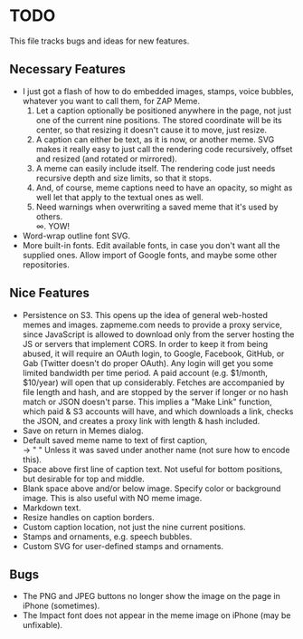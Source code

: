 # TODO

This file tracks bugs and ideas for new features.

## Necessary Features

* I just got a flash of how to do embedded images, stamps, voice bubbles, whatever you want to call them, for ZAP Meme.
  1. Let a caption optionally be positioned anywhere in the page, not just one of the current nine positions. The stored coordinate will be its center, so that resizing it doesn't cause it to move, just resize.
  2. A caption can either be text, as it is now, or another meme. SVG makes it really easy to just call the rendering code recursively, offset and resized (and rotated or mirrored).
  3. A meme can easily include itself. The rendering code just needs recursive depth and size limits, so that it stops.
  4. And, of course, meme captions need to have an opacity, so might as well let that apply to the textual ones as well.
  5. Need warnings when overwriting a saved meme that it's used by others.<br/>
  ∞. YOW!
* Word-wrap outline font SVG.
* More built-in fonts.
  Edit available fonts, in case you don't want all the supplied ones.
  Allow import of Google fonts, and maybe some other repositories.

## Nice Features

* Persistence on S3.
  This opens up the idea of general web-hosted memes and images.
  zapmeme.com needs to provide a proxy service, since JavaScript is
  allowed to download only from the server hosting the JS or
  servers that implement CORS.
  In order to keep it from being abused, it will require an OAuth login,
  to Google, Facebook, GitHub, or Gab (Twitter doesn't do proper OAuth).
  Any login will get you some limited bandwidth per time period.
  A paid account (e.g. $1/month, $10/year) will open that up considerably.
  Fetches are accompanied by file length and hash, and are stopped by the
  server if longer or no hash match or JSON doesn't parse.
  This implies a "Make Link" function, which paid & S3 accounts will have,
  and which downloads a link, checks the JSON, and creates a proxy link
  with length & hash included.
* Save on return in Memes dialog.
* Default saved meme name to text of first caption, <br> -> " "
  Unless it was saved under another name (not sure how to encode this).
* Space above first line of caption text.
  Not useful for bottom positions, but desirable for top and middle.
* Blank space above and/or below image. Specify color or background image.
  This is also useful with NO meme image.
* Markdown text.
* Resize handles on caption borders.
* Custom caption location, not just the nine current positions.
* Stamps and ornaments, e.g. speech bubbles.
* Custom SVG for user-defined stamps and ornaments.

## Bugs

* The PNG and JPEG buttons no longer show the image on the page in iPhone (sometimes).
* The Impact font does not appear in the meme image on iPhone (may be unfixable).
